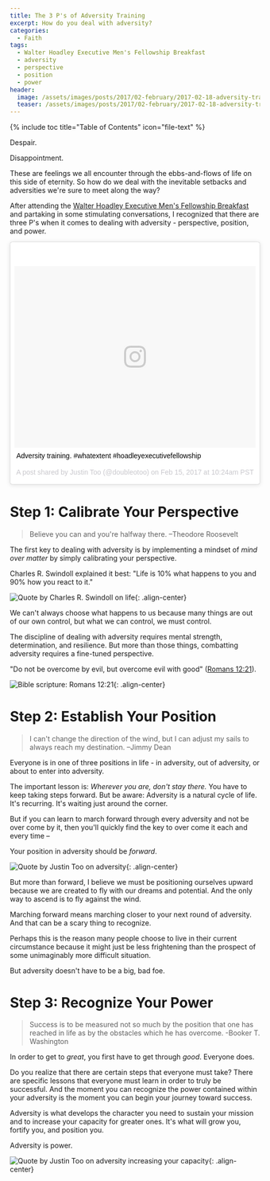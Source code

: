 ```yaml
---
title: The 3 P's of Adversity Training
excerpt: How do you deal with adversity?
categories:
  - Faith
tags:
  - Walter Hoadley Executive Men's Fellowship Breakfast
  - adversity
  - perspective
  - position
  - power
header:
  image: /assets/images/posts/2017/02-february/2017-02-18-adversity-training/cover-adversity-training.jpg
  teaser: /assets/images/posts/2017/02-february/2017-02-18-adversity-training/cover-adversity-training.jpg
---
```


{% include toc title="Table of Contents" icon="file-text" %}

Despair.

Disappointment.

These are feelings we all encounter through the ebbs-and-flows of life on this side of eternity. So how do we deal with the inevitable setbacks and adversities we're sure to meet along the way?

After attending the [Walter Hoadley Executive Men's Fellowship Breakfast](https://www.evensi.us/walter-hoadley-executive-mens-fellowship-breakfast-palio/197472127) and partaking in some stimulating conversations, I recognized that there are three P's when it comes to dealing with adversity - perspective, position, and power.

<blockquote class="instagram-media" data-instgrm-captioned data-instgrm-version="7" style=" background:#FFF; border:0; border-radius:3px; box-shadow:0 0 1px 0 rgba(0,0,0,0.5),0 1px 10px 0 rgba(0,0,0,0.15); margin: 1px; max-width:658px; padding:0; width:99.375%; width:-webkit-calc(100% - 2px); width:calc(100% - 2px);"><div style="padding:8px;"> <div style=" background:#F8F8F8; line-height:0; margin-top:40px; padding:37.5% 0; text-align:center; width:100%;"> <div style=" background:url(data:image/png;base64,iVBORw0KGgoAAAANSUhEUgAAACwAAAAsCAMAAAApWqozAAAABGdBTUEAALGPC/xhBQAAAAFzUkdCAK7OHOkAAAAMUExURczMzPf399fX1+bm5mzY9AMAAADiSURBVDjLvZXbEsMgCES5/P8/t9FuRVCRmU73JWlzosgSIIZURCjo/ad+EQJJB4Hv8BFt+IDpQoCx1wjOSBFhh2XssxEIYn3ulI/6MNReE07UIWJEv8UEOWDS88LY97kqyTliJKKtuYBbruAyVh5wOHiXmpi5we58Ek028czwyuQdLKPG1Bkb4NnM+VeAnfHqn1k4+GPT6uGQcvu2h2OVuIf/gWUFyy8OWEpdyZSa3aVCqpVoVvzZZ2VTnn2wU8qzVjDDetO90GSy9mVLqtgYSy231MxrY6I2gGqjrTY0L8fxCxfCBbhWrsYYAAAAAElFTkSuQmCC); display:block; height:44px; margin:0 auto -44px; position:relative; top:-22px; width:44px;"></div></div> <p style=" margin:8px 0 0 0; padding:0 4px;"> <a href="https://www.instagram.com/p/BQis1pNFIdG/" style=" color:#000; font-family:Arial,sans-serif; font-size:14px; font-style:normal; font-weight:normal; line-height:17px; text-decoration:none; word-wrap:break-word;" target="_blank">Adversity training. #whatextent #hoadleyexecutivefellowship</a></p> <p style=" color:#c9c8cd; font-family:Arial,sans-serif; font-size:14px; line-height:17px; margin-bottom:0; margin-top:8px; overflow:hidden; padding:8px 0 7px; text-align:center; text-overflow:ellipsis; white-space:nowrap;">A post shared by Justin Too (@doubleotoo) on <time style=" font-family:Arial,sans-serif; font-size:14px; line-height:17px;" datetime="2017-02-15T18:24:32+00:00">Feb 15, 2017 at 10:24am PST</time></p></div></blockquote>
<script async defer src="//platform.instagram.com/en_US/embeds.js"></script>

# Step 1: Calibrate Your Perspective
> Believe you can and you're halfway there. –Theodore Roosevelt

The first key to dealing with adversity is by implementing a mindset of *mind over matter* by simply calibrating your perspective.

Charles R. Swindoll explained it best: "Life is 10% what happens to you and 90% how you react to it."

![Quote by Charles R. Swindoll on life](/assets/images/posts/2017/02-february/2017-02-18-adversity-training/quote-life-is-10-percent.jpg){: .align-center}

We can't always choose what happens to us because many things are out of our own control, but what we can control, we must control.

The discipline of dealing with adversity requires mental strength, determination, and resilience. But more than those things, combatting adversity requires a fine-tuned perspective.

"Do not be overcome by evil, but overcome evil with good" ([Romans 12:21](https://www.biblegateway.com/passage/?search=Romans+12:21)).

![Bible scripture: Romans 12:21](/assets/images/posts/2017/02-february/2017-02-18-adversity-training/quote-romans-12-21.jpg){: .align-center}


# Step 2: Establish Your Position
> I can't change the direction of the wind, but I can adjust my sails to always reach my destination. –Jimmy Dean

Everyone is in one of three positions in life - in adversity, out of adversity, or about to enter into adversity.

The important lesson is: *Wherever you are, don't stay there.* You have to keep taking steps forward. But be aware: Adversity is a natural cycle of life. It's recurring. It's waiting just around the corner.

But if you can learn to march forward through every adversity and not be over come by it, then you'll quickly find the key to over come it each and every time –

Your position in adversity should be *forward*.

![Quote by Justin Too on adversity](/assets/images/posts/2017/02-february/2017-02-18-adversity-training/quote-adversitiy-position-forward.jpg){: .align-center}

But more than forward, I believe we must be positioning ourselves upward because we are created to fly with our dreams and potential. And the only way to ascend is to fly against the wind.

Marching forward means marching closer to your next round of adversity. And that can be a scary thing to recognize.

Perhaps this is the reason many people choose to live in their current circumstance because it might just be less frightening than the prospect of some unimaginably more difficult situation.

But adversity doesn't have to be a big, bad foe.

# Step 3: Recognize Your Power
> Success is to be measured not so much by the position that one has reached in life as by the obstacles which he has overcome. -Booker T. Washington

In order to get to *great*, you first have to get through *good*. Everyone does.

Do you realize that there are certain steps that everyone must take? There are specific lessons that everyone must learn in order to truly be successful. And the moment you can recognize the power contained within your adversity is the moment you can begin your journey toward success.

Adversity is what develops the character you need to sustain your mission and to increase your capacity for greater ones. It's what will grow you, fortify you, and position you.

Adversity is power.

![Quote by Justin Too on adversity increasing your capacity](/assets/images/posts/2017/02-february/2017-02-18-adversity-training/quote-adversity-increases-capacity.jpg){: .align-center}
